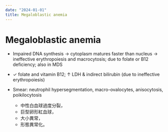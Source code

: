 ```yaml
---
date: "2024-01-01"
title: Megaloblastic anemia
---
```


# Megaloblastic anemia

* Impaired DNA synthesis → cytoplasm matures faster than nucleus → ineffective erythropoiesis and macrocytosis; due to folate or B12 deficiency; also in MDS

* ✓ folate and vitamin B12; ↑ LDH & indirect bilirubin (due to ineffective erythropoiesis)

* Smear: neutrophil hypersegmentation, macro-ovalocytes, anisocytosis, poikilocytosis

	* 中性白血球過度分裂，
	* 巨型卵形紅血球，
	* 大小異常，
	* 形態異常化。

	
